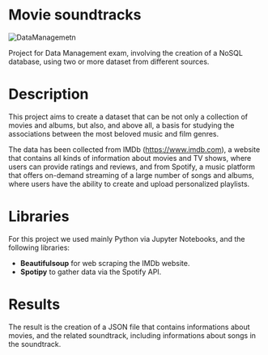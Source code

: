 # Movie soundtracks

![DataManagemetn](https://github.com/MattLanzUnimib/Movie-soundtracks/assets/98222024/fa87493c-ab6a-47fc-abe4-c5ef09f89bfa)

Project for Data Management exam, involving the creation of a NoSQL database, using two or more dataset from different sources.

# Description

This project aims to create a dataset that can be not only a collection of movies and albums, but also, and above all, a basis for studying the associations between the most beloved music and film genres.

The data has been collected from IMDb (https://www.imdb.com), a website that contains all kinds of information about movies and TV shows, where users can provide ratings and reviews, and from Spotify, a music platform that offers on-demand streaming of a large number of songs and albums, where users have the ability to create and upload personalized playlists.

# Libraries

For this project we used mainly Python via Jupyter Notebooks, and the following libraries:

- **Beautifulsoup** for web scraping the IMDb website.
- **Spotipy** to gather data via the Spotify API.

# Results

The result is the creation of a JSON file that contains informations about movies, and the related soundtrack, including informations about songs in the soundtrack.
